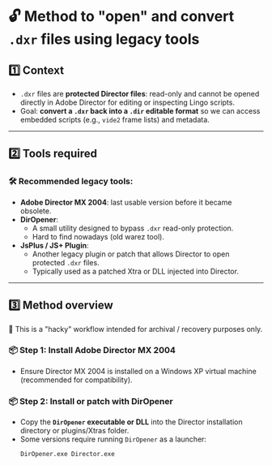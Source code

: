 # 🔓 Method to "open" and convert `.dxr` files using legacy tools

## 1️⃣ Context
- `.dxr` files are **protected Director files**: read-only and cannot be opened directly in Adobe Director for editing or inspecting Lingo scripts.
- Goal: **convert a `.dxr` back into a `.dir` editable format** so we can access embedded scripts (e.g., `vide2` frame lists) and metadata.

---

## 2️⃣ Tools required
### 🛠️ Recommended legacy tools:
- **Adobe Director MX 2004**: last usable version before it became obsolete.
- **DirOpener**:
  - A small utility designed to bypass `.dxr` read-only protection.
  - Hard to find nowadays (old warez tool).
- **JsPlus / JS+ Plugin**:
  - Another legacy plugin or patch that allows Director to open protected `.dxr` files.
  - Typically used as a patched Xtra or DLL injected into Director.

---

## 3️⃣ Method overview
🔹 This is a "hacky" workflow intended for archival / recovery purposes only.

### 📦 Step 1: Install Adobe Director MX 2004
- Ensure Director MX 2004 is installed on a Windows XP virtual machine (recommended for compatibility).

### 📦 Step 2: Install or patch with DirOpener
- Copy the **`DirOpener` executable or DLL** into the Director installation directory or plugins/Xtras folder.
- Some versions require running `DirOpener` as a launcher:
  ```bash
  DirOpener.exe Director.exe
